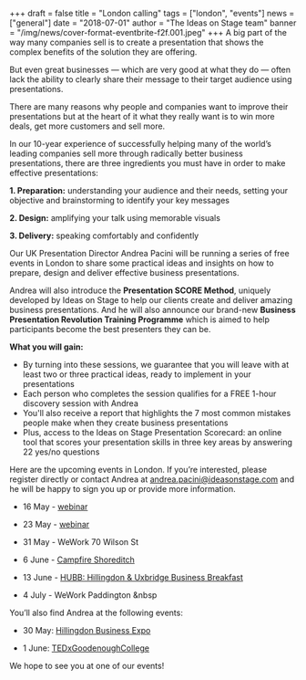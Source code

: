 +++
draft = false
title = "London calling"
tags = ["london", "events"]
news = ["general"]
date = "2018-07-01"
author = "The Ideas on Stage team"
banner = "/img/news/cover-format-eventbrite-f2f.001.jpeg"
+++
A big part of the way many companies sell is to create a presentation that shows the complex benefits of the solution they are offering.

But even great businesses — which are very good at what they do — often lack the ability to clearly share their message to their target audience using presentations.

There are many reasons why people and companies want to improve their presentations but at the heart of it what they really want is to win more deals, get more customers and sell more.

In our 10-year experience of successfully helping many of the world’s leading companies sell more through radically better business presentations, there are three ingredients you must have in order to make effective presentations:

**1. Preparation:** understanding your audience and their needs, setting your objective and brainstorming to identify your key messages

**2. Design:** amplifying your talk using memorable visuals

**3. Delivery:** speaking comfortably and confidently

Our UK Presentation Director Andrea Pacini will be running a series of free events in London to share some practical ideas and insights on how to prepare, design and deliver effective business presentations. 

Andrea will also introduce the **Presentation SCORE Method**, uniquely developed by Ideas on Stage to help our clients create and deliver amazing business presentations. And he will also announce our brand-new **Business Presentation Revolution Training Programme** which is aimed to help participants become the best presenters they can be.

**What you will gain:**

- By turning into these sessions, we guarantee that you will leave with at least two or three practical ideas, ready to implement in your presentations
- Each person who completes the session qualifies for a FREE 1-hour discovery session with Andrea
- You'll also receive a report that highlights the 7 most common mistakes people make when they create business presentations
- Plus, access to the Ideas on Stage Presentation Scorecard: an online tool that scores your presentation skills in three key areas by answering 22 yes/no questions

Here are the upcoming events in London. If you’re interested, please register directly or contact Andrea at andrea.pacini@ideasonstage.com and he will be happy to sign you up or provide more information. 

- 16 May - [webinar](https://zoom.us/meeting/register/38f4db88e064fd3a34538d7d4481ef37) 

- 23 May - [webinar](https://zoom.us/meeting/register/38f4db88e064fd3a34538d7d4481ef37) 

- 31 May - WeWork 70 Wilson St 

- 6 June - [Campfire Shoreditch](https://www.eventbrite.com/e/3-key-ingredients-you-need-to-make-presentations-that-sell-free-event-tickets-61223248384)  

- 13 June - [HUBB: Hillingdon & Uxbridge Business Breakfast](https://www.wardwilliams.co.uk/events/posts/2019/hubb-hillingdon-uxbridge-business-breakfast/hubb-hillingdon-uxbridge-business-breakfast-13th-june-2019/) 

- 4 July - WeWork Paddington &nbsp  


You’ll also find Andrea at the following events: 

- 30 May: [Hillingdon Business Expo](https://hillingdonexpo.com/)

- 1 June: [TEDxGoodenoughCollege](https://www.eventbrite.co.uk/e/tedxgoodenoughcollege-equality-tickets-59581985322)

We hope to see you at one of our events!
